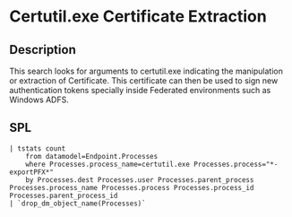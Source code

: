 # Certutil.exe Certificate Extraction

## Description
This search looks for arguments to certutil.exe indicating the manipulation or extraction of Certificate. This certificate can then be used to sign new authentication tokens specially inside Federated environments such as Windows ADFS.

## SPL
```spl
| tstats count
    from datamodel=Endpoint.Processes
    where Processes.process_name=certutil.exe Processes.process="*-exportPFX*"
    by Processes.dest Processes.user Processes.parent_process Processes.process_name Processes.process Processes.process_id Processes.parent_process_id
| `drop_dm_object_name(Processes)`
```